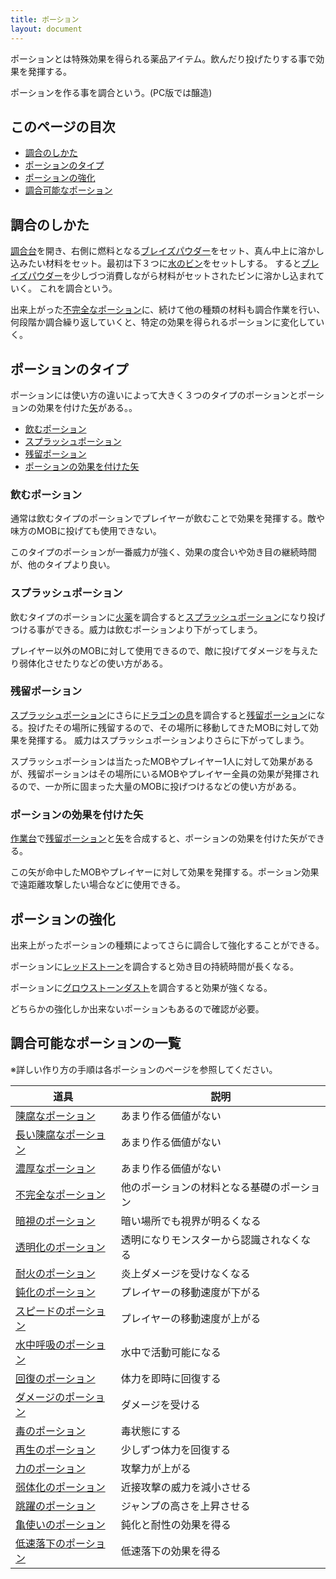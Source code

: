 ```yaml
---
title: ポーション
layout: document
---
```


ポーションとは特殊効果を得られる薬品アイテム。飲んだり投げたりする事で効果を発揮する。

ポーションを作る事を調合という。(PC版では醸造)

## このページの目次

- [調合のしかた](ポーション#調合のしかた)
- [ポーションのタイプ](ポーション#ポーションのタイプ)
- [ポーションの強化](ポーション#ポーションの強化)
- [調合可能なポーション](ポーション#調合可能なポーション)

## <a name="調合のしかた"></a>調合のしかた

[調合台](調合台)を開き、右側に燃料となる[ブレイズパウダー](ブレイズパウダー)をセット、真ん中上に溶かし込みたい材料をセット。最初は下３つに[水のビン](水のビン)をセットしする。
すると[ブレイズパウダー](ブレイズパウダー)を少しづつ消費しながら材料がセットされたビンに溶かし込まれていく。
これを調合という。

出来上がった[不完全なポーション](不完全なポーション)に、続けて他の種類の材料も調合作業を行い、何段階か調合繰り返していくと、特定の効果を得られるポーションに変化していく。

## <a name="ポーションのタイプ"></a>ポーションのタイプ

ポーションには使い方の違いによって大きく３つのタイプのポーションとポーションの効果を付けた[矢](矢)がある。。

- [飲むポーション](ポーション#飲むポーション)
- [スプラッシュポーション](ポーション#スプラッシュポーション)
- [残留ポーション](ポーション#残留ポーション)
- [ポーションの効果を付けた矢](ポーション#ポーションの効果を付けた矢)

### <a name="飲むポーション"></a>飲むポーション

通常は飲むタイプのポーションでプレイヤーが飲むことで効果を発揮する。敵や味方のMOBに投げても使用できない。

このタイプのポーションが一番威力が強く、効果の度合いや効き目の継続時間が、他のタイプより良い。

### <a name="スプラッシュポーション"></a>スプラッシュポーション

飲むタイプのポーションに[火薬](火薬)を調合すると[スプラッシュポーション](スプラッシュポーション)になり投げつける事ができる。威力は飲むポーションより下がってしまう。

プレイヤー以外のMOBに対して使用できるので、敵に投げてダメージを与えたり弱体化させたりなどの使い方がある。

### <a name="残留ポーション"></a>残留ポーション

[スプラッシュポーション](スプラッシュポーション)にさらに[ドラゴンの息](ドラゴンの息)を調合すると[残留ポーション](残留ポーション)になる。投げたその場所に残留するので、その場所に移動してきたMOBに対して効果を発揮する。
威力はスプラッシュポーションよりさらに下がってしまう。

スプラッシュポーションは当たったMOBやプレイヤー1人に対して効果があるが、残留ポーションはその場所にいるMOBやプレイヤー全員の効果が発揮されるので、一か所に固まった大量のMOBに投げつけるなどの使い方がある。

### <a name="ポーションの効果を付けた矢"></a>ポーションの効果を付けた矢

[作業台](作業台)で[残留ポーション](残留ポーション)と[矢](矢)を合成すると、ポーションの効果を付けた矢ができる。

この矢が命中したMOBやプレイヤーに対して効果を発揮する。ポーション効果で遠距離攻撃したい場合などに使用できる。

## <a name="ポーションの強化"></a>ポーションの強化

出来上がったポーションの種類によってさらに調合して強化することができる。

ポーションに[レッドストーン](レッドストーン)を調合すると効き目の持続時間が長くなる。

ポーションに[グロウストーンダスト](グロウストーンダスト)を調合すると効果が強くなる。

どちらかの強化しか出来ないポーションもあるので確認が必要。

## <a name="調合可能なポーションの一覧"></a>調合可能なポーションの一覧

※詳しい作り方の手順は各ポーションのページを参照してください。

|道具|説明|
|---|---|
|[陳腐なポーション](陳腐なポーション)|あまり作る価値がない|
|[長い陳腐なポーション](長い陳腐なポーション)|あまり作る価値がない|
|[濃厚なポーション](濃厚なポーション)|あまり作る価値がない|
|[不完全なポーション](不完全なポーション)|他のポーションの材料となる基礎のポーション|
|[暗視のポーション](暗視のポーション)|暗い場所でも視界が明るくなる|
|[透明化のポーション](透明化のポーション)|透明になりモンスターから認識されなくなる|
|[耐火のポーション](耐火のポーション)|炎上ダメージを受けなくなる|
|[鈍化のポーション](鈍化のポーション)|プレイヤーの移動速度が下がる|
|[スピードのポーション](スピードのポーション)|プレイヤーの移動速度が上がる|
|[水中呼吸のポーション](水中呼吸のポーション)|水中で活動可能になる|
|[回復のポーション](回復のポーション)|体力を即時に回復する|
|[ダメージのポーション](ダメージのポーション)|ダメージを受ける|
|[毒のポーション](毒のポーション)|毒状態にする|
|[再生のポーション](再生のポーション)|少しずつ体力を回復する|
|[力のポーション](力のポーション)|攻撃力が上がる|
|[弱体化のポーション](弱体化のポーション)|近接攻撃の威力を減小させる|
|[跳躍のポーション](跳躍のポーション)|ジャンプの高さを上昇させる|
|[亀使いのポーション](亀使いのポーション)|鈍化と耐性の効果を得る|
|[低速落下のポーション](低速落下のポーション)|低速落下の効果を得る|

